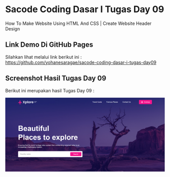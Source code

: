 # Sacode Coding Dasar I Tugas Day 09
How To Make Website Using HTML And CSS | Create Website Header Design


## Link Demo Di GitHub Pages 

Silahkan lihat melalui link berikut ini :
https://github.com/yohanesaragae/sacode-coding-dasar-i-tugas-day09

## Screenshot Hasil Tugas Day 09

Berikut ini merupakan hasil Tugas Day 09 :

<img src="./_screenshots/1.jpg">

